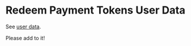 # Redeem Payment Tokens User Data

See [user data](../../../user_data/README.md).

Please add to it!
